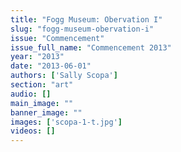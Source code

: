 ```yaml
---
title: "Fogg Museum: Obervation I"
slug: "fogg-museum-obervation-i"
issue: "Commencement"
issue_full_name: "Commencement 2013"
year: "2013"
date: "2013-06-01"
authors: ['Sally Scopa']
section: "art"
audio: []
main_image: ""
banner_image: ""
images: ['scopa-1-t.jpg']
videos: []
---
```

